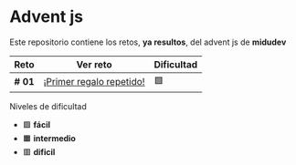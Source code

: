 # Advent js

Este repositorio contiene los retos, **ya resultos**, del advent js de **midudev**

<table>
  <thead>
    <th>Reto</th>
    <th>Ver reto</th>
    <th>Dificultad</th>
  </thead>
  <tbody>
    <tr>
      <td><b># 01</b></td>
      <td><a href="https://adventjs.dev/es/challenges/2023/1" target="_blank">¡Primer regalo repetido!</a></td>
      <td>🟩</td>
    </tr>
  </tbody>
</table>

Niveles de dificultad

- 🟩 **fácil**
- 🟧 **intermedio**
- 🟥 **dificil**
